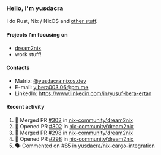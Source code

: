 ### Hello, I'm yusdacra

I do Rust, Nix / NixOS and [other stuff](https://gaze.systems/).

#### Projects I'm focusing on

- [dream2nix](https://github.com/nix-community/dream2nix)
- work stuff!

#### Contacts

- Matrix: [@yusdacra:nixos.dev](https://matrix.to/#/@yusdacra:nixos.dev)
- E-mail: y.bera003.06@pm.me
- LinkedIn: https://www.linkedin.com/in/yusuf-bera-ertan

#### Recent activity

<!--START_SECTION:activity-->
1. 🎉 Merged PR [#302](https://github.com/nix-community/dream2nix/pull/302) in [nix-community/dream2nix](https://github.com/nix-community/dream2nix)
2. 💪 Opened PR [#302](https://github.com/nix-community/dream2nix/pull/302) in [nix-community/dream2nix](https://github.com/nix-community/dream2nix)
3. 🎉 Merged PR [#298](https://github.com/nix-community/dream2nix/pull/298) in [nix-community/dream2nix](https://github.com/nix-community/dream2nix)
4. 💪 Opened PR [#298](https://github.com/nix-community/dream2nix/pull/298) in [nix-community/dream2nix](https://github.com/nix-community/dream2nix)
5. 🗣 Commented on [#85](https://github.com/yusdacra/nix-cargo-integration/issues/85) in [yusdacra/nix-cargo-integration](https://github.com/yusdacra/nix-cargo-integration)
<!--END_SECTION:activity-->
